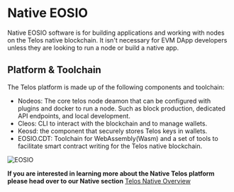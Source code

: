 # Native EOSIO

Native EOSIO software is for building applications and working with nodes on the Telos native blockchain. It isn't necessary for EVM DApp developers unless they are looking to run a node or build a native app. 

## Platform & Toolchain

The Telos platform is made up of the following components and toolchain:

- Nodeos: The core telos node deamon that can be configured with plugins and docker to run a node. Such as block production, dedicated API endpoints, and local development.
- Cleos: CLI to interact with the blockchain and to manage wallets.
- Keosd: the component that securely stores Telos keys in wallets.
- EOSIO.CDT: Toolchain for WebAssembly(Wasm) and a set of tools to facilitate smart contract writing for the Telos native blockchain. 

![EOSIO](/img/eosio_development_lifecycle.png)

__If you are interested in learning more about the Native Telos platform please head over to our Native section__ [Telos Native Overview](/native/native_telos)